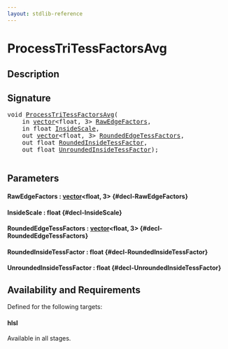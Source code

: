 ```yaml
---
layout: stdlib-reference
---
```


# ProcessTriTessFactorsAvg

## Description





## Signature 

<pre>
void <a href="/stdlib-reference/global-decls/ProcessTriTessFactorsAvg">ProcessTriTessFactorsAvg</a>(
    in <a href="/stdlib-reference/types/vector/index">vector</a>&lt;float, 3&gt; <a href="/stdlib-reference/global-decls/ProcessTriTessFactorsAvg#decl-RawEdgeFactors" class="code_param">RawEdgeFactors</a>,
    in float <a href="/stdlib-reference/global-decls/ProcessTriTessFactorsAvg#decl-InsideScale" class="code_param">InsideScale</a>,
    out <a href="/stdlib-reference/types/vector/index">vector</a>&lt;float, 3&gt; <a href="/stdlib-reference/global-decls/ProcessTriTessFactorsAvg#decl-RoundedEdgeTessFactors" class="code_param">RoundedEdgeTessFactors</a>,
    out float <a href="/stdlib-reference/global-decls/ProcessTriTessFactorsAvg#decl-RoundedInsideTessFactor" class="code_param">RoundedInsideTessFactor</a>,
    out float <a href="/stdlib-reference/global-decls/ProcessTriTessFactorsAvg#decl-UnroundedInsideTessFactor" class="code_param">UnroundedInsideTessFactor</a>);

</pre>

## Parameters

#### RawEdgeFactors  : [vector](/stdlib-reference/types/vector/index)\<float, 3\> {#decl-RawEdgeFactors}
#### InsideScale  : float {#decl-InsideScale}
#### RoundedEdgeTessFactors  : [vector](/stdlib-reference/types/vector/index)\<float, 3\> {#decl-RoundedEdgeTessFactors}
#### RoundedInsideTessFactor  : float {#decl-RoundedInsideTessFactor}
#### UnroundedInsideTessFactor  : float {#decl-UnroundedInsideTessFactor}

## Availability and Requirements

Defined for the following targets:

#### hlsl
Available in all stages.




